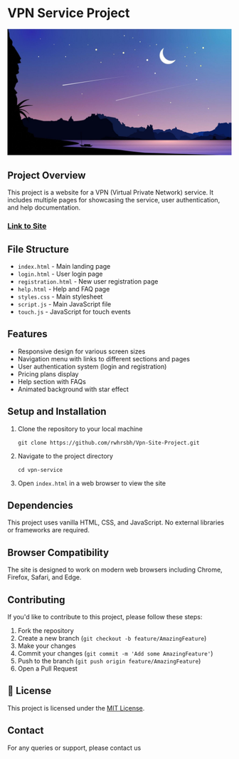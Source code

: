 # VPN Service Project

![VPN Logo](images/logo.jpg)

## Project Overview

This project is a website for a VPN (Virtual Private Network) service. It includes multiple pages for showcasing the service, user authentication, and help documentation.

### [Link to Site](https://rwhrsbh.github.io/Site/)

## File Structure

- `index.html` - Main landing page
- `login.html` - User login page
- `registration.html` - New user registration page
- `help.html` - Help and FAQ page
- `styles.css` - Main stylesheet
- `script.js` - Main JavaScript file
- `touch.js` - JavaScript for touch events

## Features

- Responsive design for various screen sizes
- Navigation menu with links to different sections and pages
- User authentication system (login and registration)
- Pricing plans display
- Help section with FAQs
- Animated background with star effect

## Setup and Installation

1. Clone the repository to your local machine
   ```
   git clone https://github.com/rwhrsbh/Vpn-Site-Project.git
   ```
2. Navigate to the project directory
   ```
   cd vpn-service
   ```
3. Open `index.html` in a web browser to view the site

## Dependencies

This project uses vanilla HTML, CSS, and JavaScript. No external libraries or frameworks are required.

## Browser Compatibility

The site is designed to work on modern web browsers including Chrome, Firefox, Safari, and Edge.

## Contributing

If you'd like to contribute to this project, please follow these steps:

1. Fork the repository
2. Create a new branch (`git checkout -b feature/AmazingFeature`)
3. Make your changes
4. Commit your changes (`git commit -m 'Add some AmazingFeature'`)
5. Push to the branch (`git push origin feature/AmazingFeature`)
6. Open a Pull Request

## 📄 License

This project is licensed under the [MIT License](LICENSE).

## Contact

For any queries or support, please contact us
